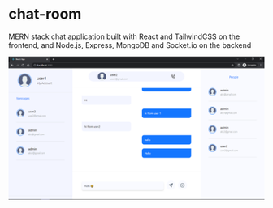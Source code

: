 # chat-room
MERN stack chat application built with React and TailwindCSS on the frontend, and Node.js, Express, MongoDB and Socket.io on the backend


![ScreenShot](/Screenshot.png)